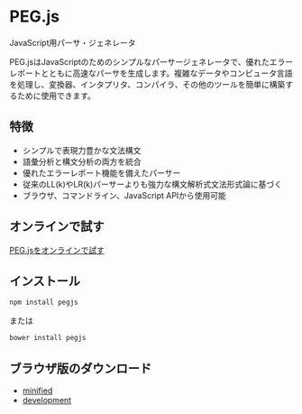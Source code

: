 # PEG.js

JavaScript用パーサ・ジェネレータ

PEG.jsはJavaScriptのためのシンプルなパーサージェネレータで、優れたエラーレポートとともに高速なパーサを生成します。複雑なデータやコンピュータ言語を処理し、変換器、インタプリタ、コンパイラ、その他のツールを簡単に構築するために使用できます。

## 特徴

- シンプルで表現力豊かな文法構文
- 語彙分析と構文分析の両方を統合
- 優れたエラーレポート機能を備えたパーサー
- 従来のLL(k)やLR(k)パーサーよりも強力な構文解析式文法形式論に基づく
- ブラウザ、コマンドライン、JavaScript APIから使用可能

## オンラインで試す

[PEG.jsをオンラインで試す](https://pegjs.org/online)

## インストール

```sh
npm install pegjs
```

または

```sh
bower install pegjs
```

## ブラウザ版のダウンロード

- [minified](https://github.com/pegjs/pegjs/releases/download/v0.10.0/peg-0.10.0.min.js)
- [development](https://github.com/pegjs/pegjs/releases/download/v0.10.0/peg-0.10.0.js)